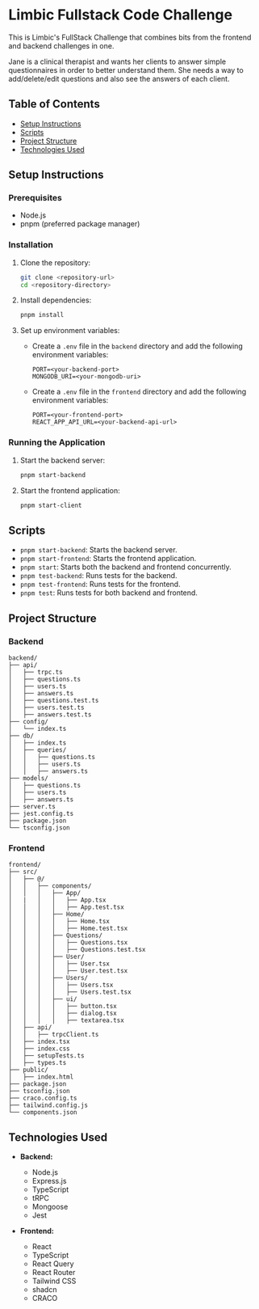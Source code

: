 # Limbic Fullstack Code Challenge

This is Limbic's FullStack Challenge that combines bits from the frontend and backend challenges in one.

Jane is a clinical therapist and wants her clients to answer simple questionnaires in order to better understand them. She needs a way to add/delete/edit questions and also see the answers of each client.

## Table of Contents

- [Setup Instructions](#setup-instructions)
- [Scripts](#scripts)
- [Project Structure](#project-structure)
- [Technologies Used](#technologies-used)

## Setup Instructions

### Prerequisites

- Node.js
- pnpm (preferred package manager)

### Installation

1. Clone the repository:
   ```sh
   git clone <repository-url>
   cd <repository-directory>
   ```

2. Install dependencies:
   ```sh
   pnpm install
   ```

3. Set up environment variables:
   - Create a `.env` file in the `backend` directory and add the following environment variables:
     ```env
     PORT=<your-backend-port>
     MONGODB_URI=<your-mongodb-uri>
     ```
   - Create a `.env` file in the `frontend` directory and add the following environment variables:
     ```env
     PORT=<your-frontend-port>
     REACT_APP_API_URL=<your-backend-api-url>
     ```

### Running the Application

1. Start the backend server:
   ```sh
   pnpm start-backend
   ```

2. Start the frontend application:
   ```sh
   pnpm start-client
   ```

## Scripts

- `pnpm start-backend`: Starts the backend server.
- `pnpm start-frontend`: Starts the frontend application.
- `pnpm start`: Starts both the backend and frontend concurrently.
- `pnpm test-backend`: Runs tests for the backend.
- `pnpm test-frontend`: Runs tests for the frontend.
- `pnpm test`: Runs tests for both backend and frontend.

## Project Structure

### Backend

```plaintext
backend/
├── api/
│   ├── trpc.ts
│   ├── questions.ts
│   ├── users.ts
│   ├── answers.ts
│   ├── questions.test.ts
│   ├── users.test.ts
│   ├── answers.test.ts
├── config/
│   └── index.ts
├── db/
│   ├── index.ts
│   ├── queries/
│   │   ├── questions.ts
│   │   ├── users.ts
│   │   ├── answers.ts
├── models/
│   ├── questions.ts
│   ├── users.ts
│   ├── answers.ts
├── server.ts
├── jest.config.ts
├── package.json
└── tsconfig.json
```

### Frontend

```plaintext
frontend/
├── src/
│   ├── @/
│   │   ├── components/
│   │   │   ├── App/
│   |   │   │   ├── App.tsx
│   │   │   │   ├── App.test.tsx
│   │   │   ├── Home/
│   │   │   │   ├── Home.tsx
│   │   │   │   ├── Home.test.tsx
│   │   │   ├── Questions/
│   │   │   │   ├── Questions.tsx
│   │   │   │   ├── Questions.test.tsx
│   │   │   ├── User/
│   │   │   │   ├── User.tsx
│   │   │   │   ├── User.test.tsx
│   │   │   ├── Users/
│   │   │   │   ├── Users.tsx
│   │   │   │   ├── Users.test.tsx
│   │   │   ├── ui/
│   │   │   │   ├── button.tsx
│   │   │   │   ├── dialog.tsx
│   │   │   │   ├── textarea.tsx
│   ├── api/
│   │   ├── trpcClient.ts
│   ├── index.tsx
│   ├── index.css
│   ├── setupTests.ts
│   ├── types.ts
├── public/
│   ├── index.html
├── package.json
├── tsconfig.json
├── craco.config.ts
├── tailwind.config.js
└── components.json
```

## Technologies Used

- **Backend:**
  - Node.js
  - Express.js
  - TypeScript
  - tRPC
  - Mongoose
  - Jest

- **Frontend:**
  - React
  - TypeScript
  - React Query
  - React Router
  - Tailwind CSS
  - shadcn
  - CRACO
